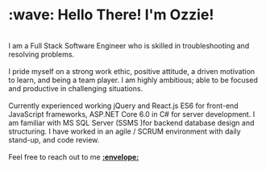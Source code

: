 

<h1>:wave: Hello There! I'm Ozzie!</h1>
<br/>
I am a Full Stack Software Engineer who is skilled in troubleshooting and resolving problems. 
<br/><br/>
I pride myself on a strong work ethic, positive attitude, a driven motivation to learn, and being a team player. I am highly ambitious; able to be focused and productive in challenging situations.
<br/><br/>
Currently experienced working jQuery and React.js ES6 for front-end JavaScript frameworks, ASP.NET Core 6.0 in C# for server development. I am familiar with MS SQL Server (SSMS )for backend database design and structuring. I have worked in an agile / SCRUM environment with daily stand-up, and code review.
<br/><br/>
Feel free to reach out to me <a href="https://www.linkedin.com/in/ozzierosas/"><b>:envelope:</b></a>

